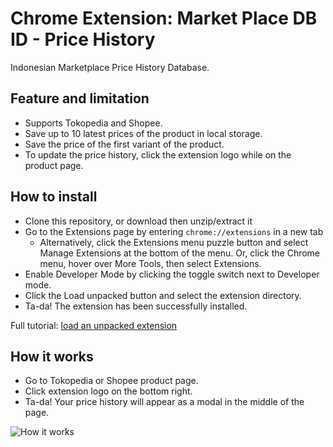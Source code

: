 # Chrome Extension: Market Place DB ID - Price History

Indonesian Marketplace Price History Database.
<!-- If you like this project, support me by donating via [Saweria](https://saweria.co/wikan) -->

## Feature and limitation
- Supports Tokopedia and Shopee.
- Save up to 10 latest prices of the product in local storage.
- Save the price of the first variant of the product.
- To update the price history, click the extension logo while on the product page.

## How to install
- Clone this repository, or download then unzip/extract it
- Go to the Extensions page by entering `chrome://extensions` in a new tab
    - Alternatively, click the Extensions menu puzzle button and select Manage Extensions at the bottom of the menu. Or, click the Chrome menu, hover over More Tools, then select Extensions.
- Enable Developer Mode by clicking the toggle switch next to Developer mode.
- Click the Load unpacked button and select the extension directory.
- Ta-da! The extension has been successfully installed.

Full tutorial: [load an unpacked extension](https://developer.chrome.com/docs/extensions/get-started/tutorial/hello-world#load-unpacked)

## How it works
- Go to Tokopedia or Shopee product page.
- Click extension logo on the bottom right.
- Ta-da! Your price history will appear as a modal in the middle of the page.

![How it works](/assets/screen-record.gif)